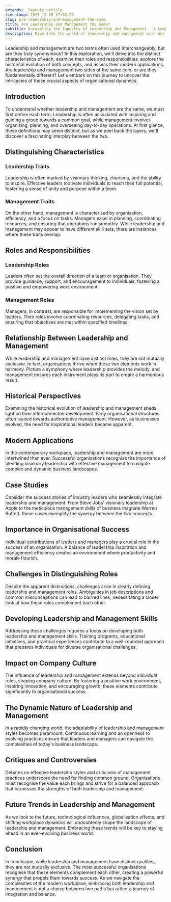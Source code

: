 ```yaml
---
extends: _layouts.article
timestamp: 2023-12-20 17:32:29
slug: are-leadership-and-management-the-same
title: Are Leadership and Management the Same?
subtitle: Unraveling the Tapestry of Leadership and Management - A Comprehensive Guide to Their Distinct Roles and Synergistic Potential
description: Dive into the world of leadership and management with our insightful article. Explore the unique traits, historical evolution, and modern applications of these two pivotal organisational concepts. Understand their roles, responsibilities, and the critical balance necessary for success in today's dynamic business landscape. Whether you're a budding leader, an experienced manager, or simply curious about organisational dynamics, this article offers a deep dive into the fascinating interplay between leadership and management. Join us on this enlightening journey.
---
```

Leadership and management are two terms often used interchangeably, but are they truly synonymous? In this exploration, we'll delve into the distinct characteristics of each, examine their roles and responsibilities, explore the historical evolution of both concepts, and assess their modern applications. Are leadership and management two sides of the same coin, or are they fundamentally different? Let's embark on this journey to uncover the intricacies of these crucial aspects of organisational dynamics.

## Introduction

To understand whether leadership and management are the same, we must first define each term. Leadership is often associated with inspiring and guiding a group towards a common goal, while management involves organising, planning, and overseeing day-to-day operations. At first glance, these definitions may seem distinct, but as we peel back the layers, we'll discover a fascinating interplay between the two.

## Distinguishing Characteristics

### Leadership Traits
Leadership is often marked by visionary thinking, charisma, and the ability to inspire. Effective leaders motivate individuals to reach their full potential, fostering a sense of unity and purpose within a team.

### Management Traits
On the other hand, management is characterised by organisation, efficiency, and a focus on tasks. Managers excel in planning, coordinating resources, and ensuring that operations run smoothly. While leadership and management may appear to have different skill sets, there are instances where these traits overlap.

## Roles and Responsibilities

### Leadership Roles
Leaders often set the overall direction of a team or organisation. They provide guidance, support, and encouragement to individuals, fostering a positive and empowering work environment.

### Management Roles
Managers, in contrast, are responsible for implementing the vision set by leaders. Their roles involve coordinating resources, delegating tasks, and ensuring that objectives are met within specified timelines.

## Relationship Between Leadership and Management

While leadership and management have distinct roles, they are not mutually exclusive. In fact, organisations thrive when these two elements work in harmony. Picture a symphony where leadership provides the melody, and management ensures each instrument plays its part to create a harmonious result.

## Historical Perspectives

Examining the historical evolution of leadership and management sheds light on their interconnected development. Early organisational structures often leaned towards authoritative management. However, as businesses evolved, the need for inspirational leaders became apparent.

## Modern Applications

In the contemporary workplace, leadership and management are more intertwined than ever. Successful organisations recognise the importance of blending visionary leadership with effective management to navigate complex and dynamic business landscapes.

## Case Studies

Consider the success stories of industry leaders who seamlessly integrate leadership and management. From Steve Jobs' visionary leadership at Apple to the meticulous management skills of business magnate Warren Buffett, these cases exemplify the synergy between the two concepts.

## Importance in Organisational Success

Individual contributions of leaders and managers play a crucial role in the success of an organisation. A balance of leadership inspiration and management efficiency creates an environment where productivity and morale flourish.

## Challenges in Distinguishing Roles

Despite the apparent distinctions, challenges arise in clearly defining leadership and management roles. Ambiguities in job descriptions and common misconceptions can lead to blurred lines, necessitating a closer look at how these roles complement each other.

## Developing Leadership and Management Skills

Addressing these challenges requires a focus on developing both leadership and management skills. Training programs, educational initiatives, and practical experiences contribute to a well-rounded approach that prepares individuals for diverse organisational challenges.

## Impact on Company Culture

The influence of leadership and management extends beyond individual roles, shaping company culture. By fostering a positive work environment, inspiring innovation, and encouraging growth, these elements contribute significantly to organisational success.

## The Dynamic Nature of Leadership and Management

In a rapidly changing world, the adaptability of leadership and management styles becomes paramount. Continuous learning and an openness to evolving practices ensure that leaders and managers can navigate the complexities of today's business landscape.

## Critiques and Controversies

Debates on effective leadership styles and criticisms of management practices underscore the need for finding common ground. Organisations must recognise the value each brings and strive for a balanced approach that harnesses the strengths of both leadership and management.

## Future Trends in Leadership and Management

As we look to the future, technological influences, globalisation effects, and shifting workplace dynamics will undoubtedly shape the landscape of leadership and management. Embracing these trends will be key to staying ahead in an ever-evolving business world.

## Conclusion

In conclusion, while leadership and management have distinct qualities, they are not mutually exclusive. The most successful organisations recognise that these elements complement each other, creating a powerful synergy that propels them towards success. As we navigate the complexities of the modern workplace, embracing both leadership and management is not a choice between two paths but rather a journey of integration and balance.

